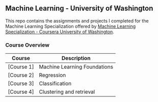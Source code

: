 Machine Learning - University of Washington
---

This repo contains the assignments and projects I completed for the Machine Learning Specialization offered by [Machine Learning Specialization - Coursera University of Washington](https://www.coursera.org/specializations/machine-learning).

### Course Overview

| Course | Description |
|--------------------------------------------------------------------------------------------------------------|-------------------------------------------------------------------------------------------------------------------------------------------------------------------|
| [Course 1] | Machine Learning Foundations | Completed
| [Course 2] | Regression | Completed
| [Course 3] | Classification | Completed
| [Course 4] | Clustering and retrieval | In Progress

